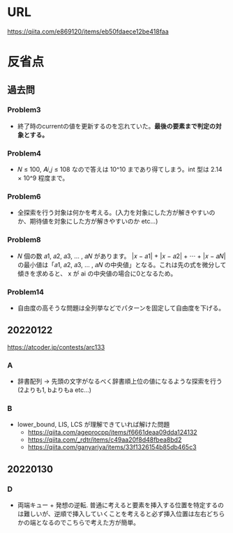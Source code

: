 # URL
https://qiita.com/e869120/items/eb50fdaece12be418faa

# 反省点

## 過去問

### Problem3

- 終了時のcurrentの値を更新するのを忘れていた。**最後の要素まで判定の対象とする。**

### Problem4
- 𝑁 ≤ 100, 𝐴𝑖,𝑗 ≤ 108 なので答えは 10^10 まであり得てしまう。int 型は 2.14 × 10^9 程度まで。

### Problem6
- 全探索を行う対象は何かを考える。(入力を対象にした方が解きやすいのか、期待値を対象にした方が解きやすいのか etc...)

### Problem8
- 𝑁 個の数 𝑎1, 𝑎2, 𝑎3, … , 𝑎𝑁 があります。 |𝑥 − 𝑎1| + |𝑥 − 𝑎2| + ⋯ + |𝑥 − 𝑎𝑁| の最小値は「𝑎1, 𝑎2, 𝑎3, … , 𝑎𝑁 の中央値」となる。これは先の式を微分して傾きを求めると、 x が ai の中央値の場合に0となるため。

### Problem14
- 自由度の高そうな問題は全列挙などでパターンを固定して自由度を下げる。

## 20220122
https://atcoder.jp/contests/arc133

### A
- 辞書配列 -> 先頭の文字がなるべく辞書順上位の値になるような探索を行う(2よりも1, bよりもa etc...)

### B
- lower_bound, LIS, LCS が理解できていれば解けた問題
  - https://qiita.com/ageprocpp/items/f6661deaa09dda124132
  - https://qiita.com/_rdtr/items/c49aa20f8d48fbea8bd2
  - https://qiita.com/ganyariya/items/33f1326154b85db465c3

## 20220130

### D
- 両端キュー + 発想の逆転. 普通に考えると要素を挿入する位置を特定するのは難しいが、逆順で挿入していくことを考えると必ず挿入位置は左右どちらかの端となるのでこちらで考えた方が簡単。